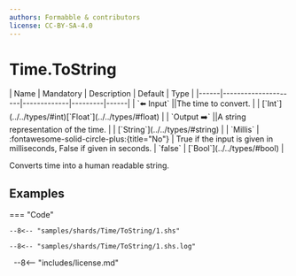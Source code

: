 ```yaml
---
authors: Formabble & contributors
license: CC-BY-SA-4.0
---
```



# Time.ToString

<div class="sh-parameters" markdown="1">
| Name | Mandatory | Description | Default | Type |
|------|---------------------|-------------|---------|------|
| `⬅️ Input` ||The time to convert. | | [`Int`](../../types/#int)[`Float`](../../types/#float) |
| `Output ➡️` ||A string representation of the time. | | [`String`](../../types/#string) |
| `Millis` | :fontawesome-solid-circle-plus:{title="No"}  | True if the input is given in milliseconds, False if given in seconds. | `false` | [`Bool`](../../types/#bool) |

</div>

Converts time into a human readable string.

## Examples

=== "Code"

  ```x86asm linenums="1"
  --8<-- "samples/shards/Time/ToString/1.shs"
  ```

  ```
  --8<-- "samples/shards/Time/ToString/1.shs.log"
  ```
&nbsp;
--8<-- "includes/license.md"

